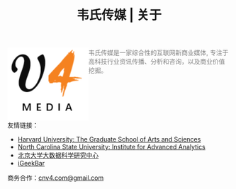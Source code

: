 ﻿---
layout: default
title: "韦氏传媒 | 关于"
---

<img src="/images/logo.png" align="left"/> <font color='gray' align='center'>韦氏传媒是一家综合性的互联网新商业媒体, 专注于高科技行业资讯传播、分析和咨询，以及商业价值挖掘。 </font>
<br clear="left" />
友情链接：
<ul>
<li><a href="http://gsas.harvard.edu">Harvard University: The Graduate School of Arts and Sciences</a></li>
<li><a href="http://analytics.ncsu.edu">North Carolina State University: Institute for Advanced Analytics</a></li>
<li><a href="http://www.ds.pku.edu.cn">北京大学大数据科学研究中心</a></li>
<li><a href="http://www.igeekbar.com">iGeekBar</a></li>
</ul>
 
商务合作：<a href="mailto:cnv4.com@gmail.com">cnv4.com@gmail.com </a> <br>